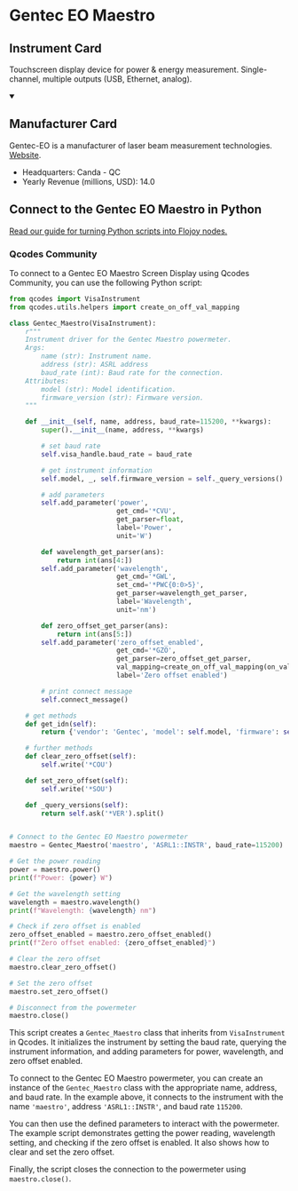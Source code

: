 
# Gentec EO Maestro

## Instrument Card

Touchscreen display device for power & energy measurement. Single-channel, multiple outputs (USB, Ethernet, analog).

<details open>
<summary><h2>Manufacturer Card</h2></summary>
Gentec-EO is a manufacturer of laser beam measurement technologies. <a href=https://www.gentec-eo.com/>Website</a>.

<ul>
  <li>Headquarters: Canda - QC</li>
  <li>Yearly Revenue (millions, USD): 14.0</li>
</ul>
</details>

## Connect to the Gentec EO Maestro in Python

[Read our guide for turning Python scripts into Flojoy nodes.](https://docs.flojoy.ai/custom-nodes/creating-custom-node/)


### Qcodes Community

To connect to a Gentec EO Maestro Screen Display using Qcodes Community, you can use the following Python script:

```python
from qcodes import VisaInstrument
from qcodes.utils.helpers import create_on_off_val_mapping

class Gentec_Maestro(VisaInstrument):
    r"""
    Instrument driver for the Gentec Maestro powermeter.
    Args:
        name (str): Instrument name.
        address (str): ASRL address
        baud_rate (int): Baud rate for the connection.
    Attributes:
        model (str): Model identification.
        firmware_version (str): Firmware version.
    """

    def __init__(self, name, address, baud_rate=115200, **kwargs):
        super().__init__(name, address, **kwargs)

        # set baud rate
        self.visa_handle.baud_rate = baud_rate

        # get instrument information
        self.model, _, self.firmware_version = self._query_versions()

        # add parameters
        self.add_parameter('power',
                           get_cmd='*CVU',
                           get_parser=float,
                           label='Power',
                           unit='W')

        def wavelength_get_parser(ans):
            return int(ans[4:])
        self.add_parameter('wavelength',
                           get_cmd='*GWL',
                           set_cmd='*PWC{0:0>5}',
                           get_parser=wavelength_get_parser,
                           label='Wavelength',
                           unit='nm')

        def zero_offset_get_parser(ans):
            return int(ans[5:])
        self.add_parameter('zero_offset_enabled',
                           get_cmd='*GZO',
                           get_parser=zero_offset_get_parser,
                           val_mapping=create_on_off_val_mapping(on_val=1, off_val=0),
                           label='Zero offset enabled')

        # print connect message
        self.connect_message()

    # get methods
    def get_idn(self):
        return {'vendor': 'Gentec', 'model': self.model, 'firmware': self.firmware_version}

    # further methods
    def clear_zero_offset(self):
        self.write('*COU')

    def set_zero_offset(self):
        self.write('*SOU')

    def _query_versions(self):
        return self.ask('*VER').split()


# Connect to the Gentec EO Maestro powermeter
maestro = Gentec_Maestro('maestro', 'ASRL1::INSTR', baud_rate=115200)

# Get the power reading
power = maestro.power()
print(f"Power: {power} W")

# Get the wavelength setting
wavelength = maestro.wavelength()
print(f"Wavelength: {wavelength} nm")

# Check if zero offset is enabled
zero_offset_enabled = maestro.zero_offset_enabled()
print(f"Zero offset enabled: {zero_offset_enabled}")

# Clear the zero offset
maestro.clear_zero_offset()

# Set the zero offset
maestro.set_zero_offset()

# Disconnect from the powermeter
maestro.close()
```

This script creates a `Gentec_Maestro` class that inherits from `VisaInstrument` in Qcodes. It initializes the instrument by setting the baud rate, querying the instrument information, and adding parameters for power, wavelength, and zero offset enabled.

To connect to the Gentec EO Maestro powermeter, you can create an instance of the `Gentec_Maestro` class with the appropriate name, address, and baud rate. In the example above, it connects to the instrument with the name `'maestro'`, address `'ASRL1::INSTR'`, and baud rate `115200`.

You can then use the defined parameters to interact with the powermeter. The example script demonstrates getting the power reading, wavelength setting, and checking if the zero offset is enabled. It also shows how to clear and set the zero offset.

Finally, the script closes the connection to the powermeter using `maestro.close()`.

